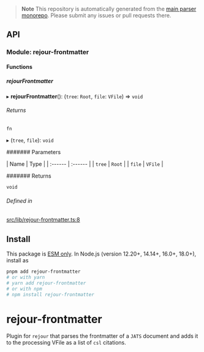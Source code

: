 > **Note**
> This repository is automatically generated from the [main parser monorepo](https://github.com/TrialAndErrorOrg/parsers). Please submit any issues or pull requests there.

## API

### Module: rejour-frontmatter

#### Functions

##### rejourFrontmatter

▸ **rejourFrontmatter**(): (`tree`: `Root`, `file`: `VFile`) => `void`

###### Returns

`fn`

▸ (`tree`, `file`): `void`

\####### Parameters

\| Name | Type |
\| :------ | :------ |
\| `tree` | `Root` |
\| `file` | `VFile` |

\####### Returns

`void`

###### Defined in

[src/lib/rejour-frontmatter.ts:8](https://github.com/TrialAndErrorOrg/parsers/blob/586a0d2/libs/rejour/rejour-frontmatter/src/lib/rejour-frontmatter.ts#L8)

## Install

This package is [ESM only](https://gist.github.com/sindresorhus/a39789f98801d908bbc7ff3ecc99d99c). In Node.js (version 12.20+, 14.14+, 16.0+, 18.0+), install as

```bash
pnpm add rejour-frontmatter
# or with yarn
# yarn add rejour-frontmatter
# or with npm
# npm install rejour-frontmatter
```

# rejour-frontmatter

Plugin for `rejour` that parses the frontmatter of a `JATS` document and adds it to the processing VFile as a list of `csl` citations.
